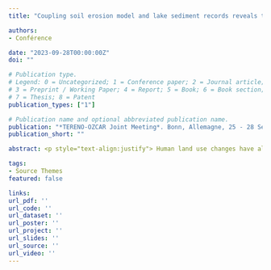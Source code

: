 ```yaml
---
title: "Coupling soil erosion model and lake sediment records reveals the importance of Alpine erosion crisis in total sediment exports during the Holocene"

authors:
- Conférence

date: "2023-09-28T00:00:00Z"
doi: ""

# Publication type.
# Legend: 0 = Uncategorized; 1 = Conference paper; 2 = Journal article;
# 3 = Preprint / Working Paper; 4 = Report; 5 = Book; 6 = Book section;
# 7 = Thesis; 8 = Patent
publication_types: ["1"]

# Publication name and optional abbreviated publication name.
publication: "*TERENO-OZCAR Joint Meeting*. Bonn, Allemagne, 25 - 28 Septembre 2023"
publication_short: ""

abstract: <p style="text-align:justify"> Human land use changes have altered soil erosion for millennia with extensive consequences on terrestrial and aquatic ecosystems as well as biogeochemical cycles in the Critical Zone. Despite its great importance, past erosion fluxes and trends have high uncertainties limiting quantitative estimates to force soil erosion models. Here, we applied a new approach combining well-dated paleo-records of soil erosion and a spatially distributed semi-empirical model to simulate annual soil erosion in six lake watershed systems during the Holocene. Progressive and abrupt changes in soil erosion are detected in the six watersheds. Progressive erosion explains most of the soil exports during the Early Holocene, while abrupt erosion that can be associated with erosion crisis is generally transient, spanning approximately 1000 (± 500) years and mainly occurring during the late Holocene (from 3000 to 1000 cal. yr. BP). Our coupled approach of proxy-model reconstruction shows that the transient erosion crisis represents the half of the total soil erosion exports during the Holocene. These estimates defy current representations of large-scale soil erosion during the Holocene that do not consider transient erosion crisis, hence potentially underestimating the anthropogenic perturbation of lateral fluxes and fate in the Critical Zone. Our results further suggest that erosion and/or land cover proxies need to be consistently integrated into model approaches when attempting to estimate past variations in mass exports from terrestrial to aquatic ecosystems over centennial to millennial timescales. <p>

tags:
- Source Themes
featured: false

links:
url_pdf: ''
url_code: ''
url_dataset: ''
url_poster: ''
url_project: ''
url_slides: ''
url_source: ''
url_video: ''
---
```

